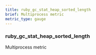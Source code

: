 ```yaml
---
title: ruby_gc_stat_heap_sorted_length
brief: Multiprocess metric
metric_type: gauge
---
```

### ruby_gc_stat_heap_sorted_length

Multiprocess metric